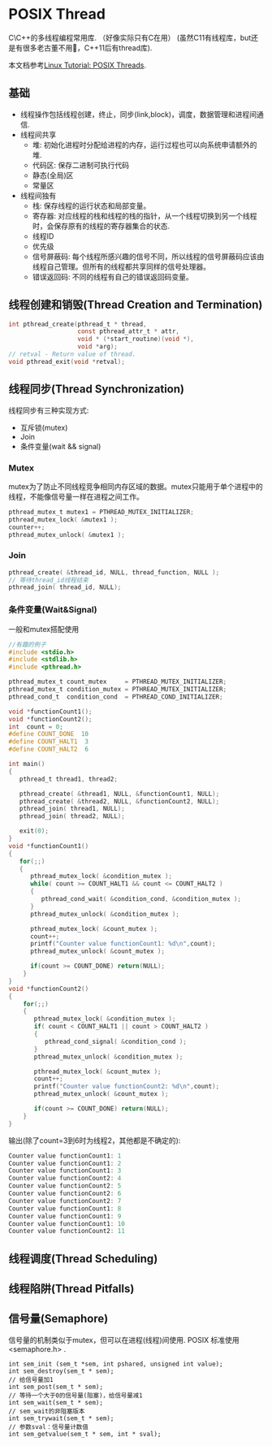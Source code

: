 # POSIX Thread

C\C++的多线程编程常用库. （好像实际只有C在用） (虽然C11有线程库，but还是有很多老古董不用🤡，C++11后有thread库).

本文档参考[Linux Tutorial: POSIX Threads](https://www.cs.cmu.edu/afs/cs/academic/class/15492-f07/www/pthreads.html).

## 基础

- 线程操作包括线程创建，终止，同步(link,block)，调度，数据管理和进程间通信. 
- 线程间共享
  - 堆: 初始化进程时分配给进程的内存，运行过程也可以向系统申请额外的堆.
  - 代码区: 保存二进制可执行代码
  - 静态(全局)区
  - 常量区
- 线程间独有
  - 栈: 保存线程的运行状态和局部变量。
  - 寄存器:  对应线程的栈和线程的栈的指针，从一个线程切换到另一个线程时，会保存原有的线程的寄存器集合的状态.
  - 线程ID
  - 优先级
  - 信号屏蔽码: 每个线程所感兴趣的信号不同，所以线程的信号屏蔽码应该由线程自己管理。但所有的线程都共享同样的信号处理器。
  - 错误返回码: 不同的线程有自己的错误返回码变量。

## 线程创建和销毁(Thread Creation and Termination)

```C
int pthread_create(pthread_t * thread, 
                   const pthread_attr_t * attr,
                   void * (*start_routine)(void *), 
                   void *arg);
// retval - Return value of thread.
void pthread_exit(void *retval);
```

## 线程同步(Thread Synchronization)

线程同步有三种实现方式:

- 互斥锁(mutex)
- Join
- 条件变量(wait && signal)

### Mutex

mutex为了防止不同线程竞争相同内存区域的数据。mutex只能用于单个进程中的线程，不能像信号量一样在进程之间工作。

```c
pthread_mutex_t mutex1 = PTHREAD_MUTEX_INITIALIZER;
pthread_mutex_lock( &mutex1 );
counter++;
pthread_mutex_unlock( &mutex1 );
```

### Join

```c
pthread_create( &thread_id, NULL, thread_function, NULL );
// 等待thread_id线程结束
pthread_join( thread_id, NULL); 
```

### 条件变量(Wait&Signal)

一般和mutex搭配使用

```C
//有趣的例子
#include <stdio.h>
#include <stdlib.h>
#include <pthread.h>

pthread_mutex_t count_mutex     = PTHREAD_MUTEX_INITIALIZER;
pthread_mutex_t condition_mutex = PTHREAD_MUTEX_INITIALIZER;
pthread_cond_t  condition_cond  = PTHREAD_COND_INITIALIZER;

void *functionCount1();
void *functionCount2();
int  count = 0;
#define COUNT_DONE  10
#define COUNT_HALT1  3
#define COUNT_HALT2  6

int main()
{
   pthread_t thread1, thread2;

   pthread_create( &thread1, NULL, &functionCount1, NULL);
   pthread_create( &thread2, NULL, &functionCount2, NULL);
   pthread_join( thread1, NULL);
   pthread_join( thread2, NULL);

   exit(0);
}
void *functionCount1()
{
   for(;;)
   {
      pthread_mutex_lock( &condition_mutex );
      while( count >= COUNT_HALT1 && count <= COUNT_HALT2 )
      {
         pthread_cond_wait( &condition_cond, &condition_mutex );
      }
      pthread_mutex_unlock( &condition_mutex );

      pthread_mutex_lock( &count_mutex );
      count++;
      printf("Counter value functionCount1: %d\n",count);
      pthread_mutex_unlock( &count_mutex );

      if(count >= COUNT_DONE) return(NULL);
    }
}
void *functionCount2()
{
    for(;;)
    {
       pthread_mutex_lock( &condition_mutex );
       if( count < COUNT_HALT1 || count > COUNT_HALT2 )
       {
          pthread_cond_signal( &condition_cond );
       }
       pthread_mutex_unlock( &condition_mutex );

       pthread_mutex_lock( &count_mutex );
       count++;
       printf("Counter value functionCount2: %d\n",count);
       pthread_mutex_unlock( &count_mutex );

       if(count >= COUNT_DONE) return(NULL);
    }
}
```

输出(除了count=3到6时为线程2，其他都是不确定的):

```c
Counter value functionCount1: 1
Counter value functionCount1: 2
Counter value functionCount1: 3
Counter value functionCount2: 4
Counter value functionCount2: 5
Counter value functionCount2: 6
Counter value functionCount2: 7
Counter value functionCount1: 8
Counter value functionCount1: 9
Counter value functionCount1: 10
Counter value functionCount2: 11
```

## 线程调度(Thread Scheduling)

## 线程陷阱(Thread Pitfalls)

## 信号量(Semaphore)

信号量的机制类似于mutex，但可以在进程(线程)间使用. POSIX 标准使用<semaphore.h> .

```
int sem_init (sem_t *sem, int pshared, unsigned int value);
int sem_destroy(sem_t * sem);
// 给信号量加1
int sem_post(sem_t * sem);
// 等待一个大于0的信号量(阻塞)，给信号量减1
int sem_wait(sem_t * sem);
// sem_wait的非阻塞版本
int sem_trywait(sem_t * sem);
// 参数sval：信号量计数值
int sem_getvalue(sem_t * sem, int * sval);
```
